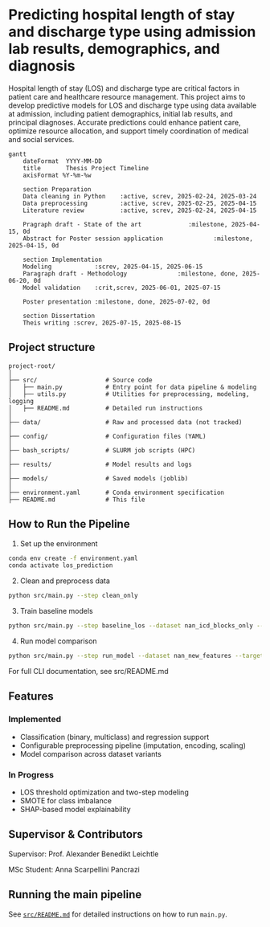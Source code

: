 # Predicting hospital length of stay and discharge type using admission lab results, demographics, and diagnosis

Hospital length of stay (LOS) and discharge type are critical factors in patient care and healthcare resource management. This project aims to develop predictive models for LOS and discharge type using data available at admission, including patient demographics, initial lab results, and principal diagnoses. Accurate predictions could enhance patient care, optimize resource allocation, and support timely coordination of medical and social services.


```mermaid
gantt
    dateFormat  YYYY-MM-DD
    title       Thesis Project Timeline
    axisFormat %Y-%m-%w

    section Preparation
    Data cleaning in Python    :active, screv, 2025-02-24, 2025-03-24
    Data preprocessing         :active, screv, 2025-02-25, 2025-04-15
    Literature review          :active, screv, 2025-02-24, 2025-04-15

    Pragraph draft - State of the art             :milestone, 2025-04-15, 0d
    Abstract for Poster session application              :milestone, 2025-04-15, 0d

    section Implementation
    Modeling            :screv, 2025-04-15, 2025-06-15
    Paragraph draft - Methodology              :milestone, done, 2025-06-20, 0d
    Model validation    :crit,screv, 2025-06-01, 2025-07-15

    Poster presentation :milestone, done, 2025-07-02, 0d

    section Dissertation
    Theis writing :screv, 2025-07-15, 2025-08-15
```

## Project structure
```
project-root/
│
├── src/                   # Source code
│   ├── main.py            # Entry point for data pipeline & modeling
│   ├── utils.py           # Utilities for preprocessing, modeling, logging
│   ├── README.md          # Detailed run instructions
│
├── data/                  # Raw and processed data (not tracked)
│
├── config/                # Configuration files (YAML)
│
├── bash_scripts/          # SLURM job scripts (HPC)
│
├── results/               # Model results and logs
│
├── models/                # Saved models (joblib)
│
├── environment.yaml       # Conda environment specification
├── README.md              # This file
```
## How to Run the Pipeline

1. Set up the environment

```bash
conda env create -f environment.yaml
conda activate los_prediction
```
2. Clean and preprocess data

```bash
python src/main.py --step clean_only
```

3. Train baseline models

```bash
python src/main.py --step baseline_los --dataset nan_icd_blocks_only --target los --mode binary --thresholds 7
```

4. Run model comparison

```bash
python src/main.py --step run_model --dataset nan_new_features --target discharge_type
```

For full CLI documentation, see src/README.md

## Features

### Implemented
- Classification (binary, multiclass) and regression support
- Configurable preprocessing pipeline (imputation, encoding, scaling)
- Model comparison across dataset variants

### In Progress
- LOS threshold optimization and two-step modeling
- SMOTE for class imbalance
- SHAP-based model explainability



## Supervisor & Contributors

Supervisor: Prof. Alexander Benedikt Leichtle

MSc Student: Anna Scarpellini Pancrazi




## Running the main pipeline

See [`src/README.md`](src/README.md) for detailed instructions on how to run `main.py`.